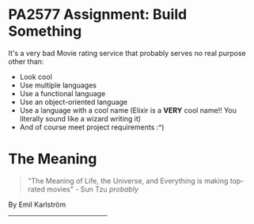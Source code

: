 # PA2577 Assignment: Build Something 

It's a very bad Movie rating service that probably serves no real purpose other than:
* Look cool
* Use multiple languages 
* Use a functional language
* Use an object-oriented language
* Use a language with a cool name (Elixir is a **VERY** cool name!! You literally sound like a wizard writing it)
* And of course meet project requirements :^)

# The Meaning
> "The Meaning of Life, the Universe, and Everything is making top-rated movies" - Sun Tzu *probably*


By Emil Karlström
<div style="width:200px"><hr/></div>